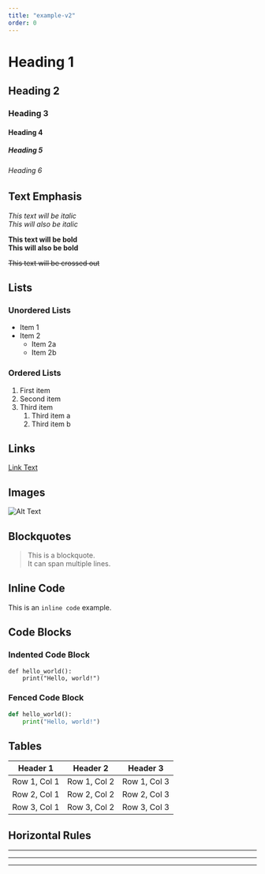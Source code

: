 ```yaml
---
title: "example-v2"
order: 0
---
```

# Heading 1
## Heading 2
### Heading 3
#### Heading 4
##### Heading 5
###### Heading 6

## Text Emphasis
*This text will be italic*  
_This will also be italic_

**This text will be bold**  
__This will also be bold__

~~This text will be crossed out~~

## Lists
### Unordered Lists
* Item 1
* Item 2
  * Item 2a
  * Item 2b

### Ordered Lists
1. First item
2. Second item
3. Third item
   1. Third item a
   2. Third item b

## Links
[Link Text](https://www.example.com)

## Images
![Alt Text](https://www.example.com/image.jpg)

## Blockquotes
> This is a blockquote.  
> It can span multiple lines.

## Inline Code
This is an `inline code` example.

## Code Blocks
### Indented Code Block
    def hello_world():
        print("Hello, world!")

### Fenced Code Block
```python
def hello_world():
    print("Hello, world!")
```

## Tables
| Header 1 | Header 2 | Header 3 |
|----------|----------|----------|
| Row 1, Col 1 | Row 1, Col 2 | Row 1, Col 3 |
| Row 2, Col 1 | Row 2, Col 2 | Row 2, Col 3 |
| Row 3, Col 1 | Row 3, Col 2 | Row 3, Col 3 |

## Horizontal Rules
---
***
*****

